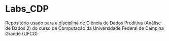 # Labs_CDP

Repositório usado para a disciplina de Ciência de Dados Preditiva (Análise de Dados 2) do curso de Computação da Universidade Federal de Campina Grande (UFCG)
